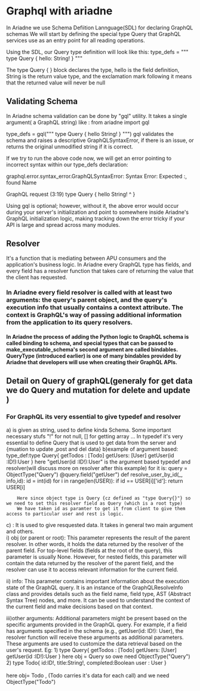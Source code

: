 # Graphql with ariadne 

In Ariadne we use Schema Defiition Lannguage(SDL) for declaring GraphQL schemas
We will start by defining the special type Query that GraphQL services use as an entry point for all reading operations.

Using the SDL, our Query type definition will look like this:
type_defs = """
    type Query {
        hello: String!
    }
"""

The type Query { } block declares the type, hello is the field definition, String is the return value type, and the exclamation mark following it means that the returned value will never be null

## Validating Schema 
In Ariadne schema validation can be done by "gql" utility.
It takes a single argument( a GraphQL string) like :
from ariadne import gql

type_defs = gql("""
    type Query {
        hello String!
    }
""")
gql validates the schema and raises a descriptive GraphQLSyntaxError, if there is an issue, or returns the original unmodified string if it is correct.

If we try to run the above code now, we will get an error pointing to incorrect syntax within our type_defs declaration:

graphql.error.syntax_error.GraphQLSyntaxError: Syntax Error: Expected :, found Name

GraphQL request (3:19)
    type Query {
        hello String!
                ^
    }

Using gql is optional; however, without it, the above error would occur during your server's initialization and point to somewhere inside Ariadne's GraphQL initialization logic, making tracking down the error tricky if your API is large and spread across many modules.

## Resolver 
It's a function that is mediating between APU consumers and the application's business logic. In Ariadne every GraphQL type has fields, and every field has a resolver function that takes care of returning the value that the client has requested.



### In Ariadne every field resolver is called with at least two arguments: the query's parent object, and the query's execution info that usually contains a context attribute. The context is GraphQL's way of passing additional information from the application to its query resolvers.


#### In Ariadne the process of adding the Python logic to GraphQL schema is called binding to schema, and special types that can be passed to make_executable_schema's second argument are called bindables. QueryType (introduced earlier) is one of many bindables provided by Ariadne that developers will use when creating their GraphQL APIs.



## Detail on Query of graphQL(generaly for get data we do Query and mutation for delete and update )

### For GraphQL its very essential to give typedef and resolver
a) <Typedef> is given as string, used to define kinda Schema.
Some important necessary stufs "!" for not null, [] for getting array ...
In typedef it's very essential to define Query that is used to get data from the server and {muation to update ,post and del data}
b)example of argument based:
type_def:type Query{
        getTodos : [Todo]
        getUsers: [User]
        getUser(id :ID!):User
        }
        here "getUser(id :ID!):User" is the argument based typedef and resolver(will discuss more on resolver after this example) for it is:
query = ObjectType("Query")
@query.field("getUser")
def resolve_user_by_id(_, info,id):
    id = int(id)
    for i in range(len(USER)):
        if id == USER[i]['id']:
            return USER[i]

        Here since object type is Query {cz defined as "type Query{}"} so we need to set this resolver field as Query (which is a root type)
        We have taken id as paramter to get it from client to give them access to particular user and rest is logic.


c)<Resolver> : It is used to give resquested data. It takes in general two main argument and others.   
i) obj (or parent or root): This parameter represents the result of the parent resolver. In other words, it holds the data returned by the resolver of the parent field. For top-level fields (fields at the root of the query), this parameter is usually None. However, for nested fields, this parameter will contain the data returned by the resolver of the parent field, and the resolver can use it to access relevant information for the current field.

ii) info: This parameter contains important information about the execution state of the GraphQL query. It is an instance of the GraphQLResolveInfo class and provides details such as the field name, field type, AST (Abstract Syntax Tree) nodes, and more. It can be used to understand the context of the current field and make decisions based on that context.

iii)other arguments: Additional parameters might be present based on the specific arguments provided in the GraphQL query. For example, if a field has arguments specified in the schema (e.g., getUser(id: ID!): User), the resolver function will receive these arguments as additional parameters. These arguments are used to customize the data retrieval based on the user's request.
Eg:  1) type Query{
        getTodos : [Todo]
        getUsers: [User]
        getUser(id :ID!):User
        }
        here obj = Query so owe need ObjectType("Query")
    2)      type Todo{
     id:ID!,
     title:String!,
     completed:Boolean
     user : User }
<br><br>
     here obj= Todo , (Todo carries it's data for each call) and we need ObjectType("Todo")